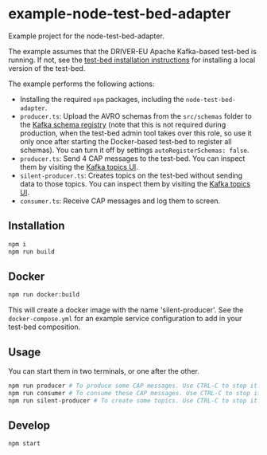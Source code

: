 # example-node-test-bed-adapter

Example project for the node-test-bed-adapter.

The example assumes that the DRIVER-EU Apache Kafka-based test-bed is running. If not, see the [test-bed installation instructions](https://github.com/DRIVER-EU/test-bed) for installing a local version of the test-bed.

The example performs the following actions:

- Installing the required `npm` packages, including the `node-test-bed-adapter`.
- `producer.ts`: Upload the AVRO schemas from the `src/schemas` folder to the [Kafka schema registry](http://localhost:3601) (note that this is not required during production, when the test-bed admin tool takes over this role, so use it only once after starting the Docker-based test-bed to register all schemas). You can turn it off by settings `autoRegisterSchemas: false`.
- `producer.ts`: Send 4 CAP messages to the test-bed. You can inspect them by visiting the [Kafka topics UI](http://localhost:3600).
- `silent-producer.ts`: Creates topics on the test-bed without sending data to those topics. You can inspect them by visiting the [Kafka topics UI](http://localhost:3600).
- `consumer.ts`: Receive CAP messages and log them to screen.

## Installation

```bash
npm i
npm run build
```

## Docker

```bash
npm run docker:build
```

This will create a docker image with the name 'silent-producer'. See the `docker-compose.yml` for an example service configuration to add in your test-bed composition.

## Usage

You can start them in two terminals, or one after the other.

```bash
npm run producer # To produce some CAP messages. Use CTRL-C to stop it.
npm run consumer # To consume these CAP messages. Use CTRL-C to stop it.
npm run silent-producer # To create some topics. Use CTRL-C to stop it.
```

## Develop

```bash
npm start
```
